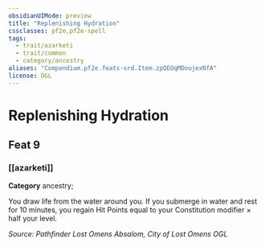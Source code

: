 ```yaml
---
obsidianUIMode: preview
title: "Replenishing Hydration"
cssclasses: pf2e,pf2e-spell
tags:
  - trait/azarketi
  - trait/common
  - category/ancestry
aliases: "Compendium.pf2e.feats-srd.Item.zpQEOqMDoujexNfA"
license: OGL
---
```

# Replenishing Hydration
## Feat 9
### [[azarketi]]

**Category** ancestry; 




You draw life from the water around you. If you submerge in water and rest for 10 minutes, you regain Hit Points equal to your Constitution modifier × half your level.

*Source: Pathfinder Lost Omens Absalom, City of Lost Omens*
*OGL*